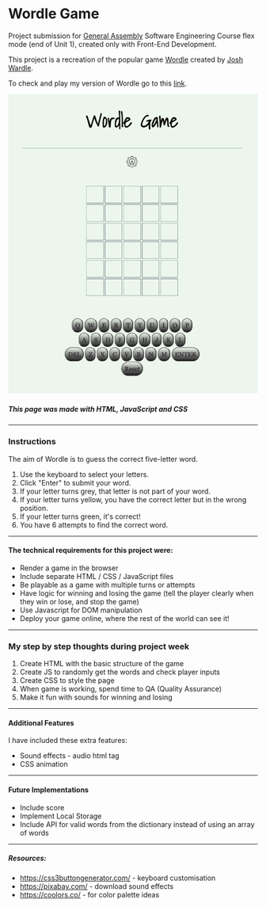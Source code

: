 # **Wordle Game**
Project submission for [General Assembly](https://generalassemb.ly) Software Engineering Course flex mode (end of Unit 1), created only with Front-End Development. 

This project is a recreation of the popular game [Wordle](https://www.nytimes.com/games/wordle/index.html) created by [Josh Wardle](https://en.wikipedia.org/wiki/Wordle). 

To check and play my version of Wordle go to this [link](https://renatakuroda.github.io/wordle-project/).

![Game Page](./images/gamepage.png "my wordle game page")

##### This page was made with HTML, JavaScript and CSS
--- 

### **Instructions**

The aim of Wordle is to guess the correct five-letter word.
1. Use the keyboard to select your letters.
2. Click "Enter" to submit your word.
3. If your letter turns grey, that letter is not part of your word.
4. If your letter turns yellow, you have the correct letter but in the wrong position.
5. If your letter turns green, it's correct!
6. You have 6 attempts to find the correct word.

---
#### **The technical requirements for this project were:**

- Render a game in the browser
- Include separate HTML / CSS / JavaScript files
- Be playable as a game with multiple turns or attempts
- Have logic for winning and losing the game (tell the player clearly when they win or lose, and stop the game)
- Use Javascript for DOM manipulation
- Deploy your game online, where the rest of the world can see it!

---
### **My step by step thoughts during project week**
1. Create HTML with the basic structure of the game
2. Create JS to randomly get the words and check player inputs
3. Create CSS to style the page
4. When game is working, spend time to QA (Quality Assurance)
5. Make it fun with sounds for winning and losing

---
#### **Additional Features** 

I have included these extra features:
- Sound effects - audio html tag
- CSS animation

---
#### **Future Implementations**
- Include score
- Implement Local Storage
- Include API for valid words from the dictionary instead of using an array of words
---
##### Resources:

* https://css3buttongenerator.com/ - keyboard customisation
* https://pixabay.com/ - download sound effects
* https://coolors.co/ - for color palette ideas

